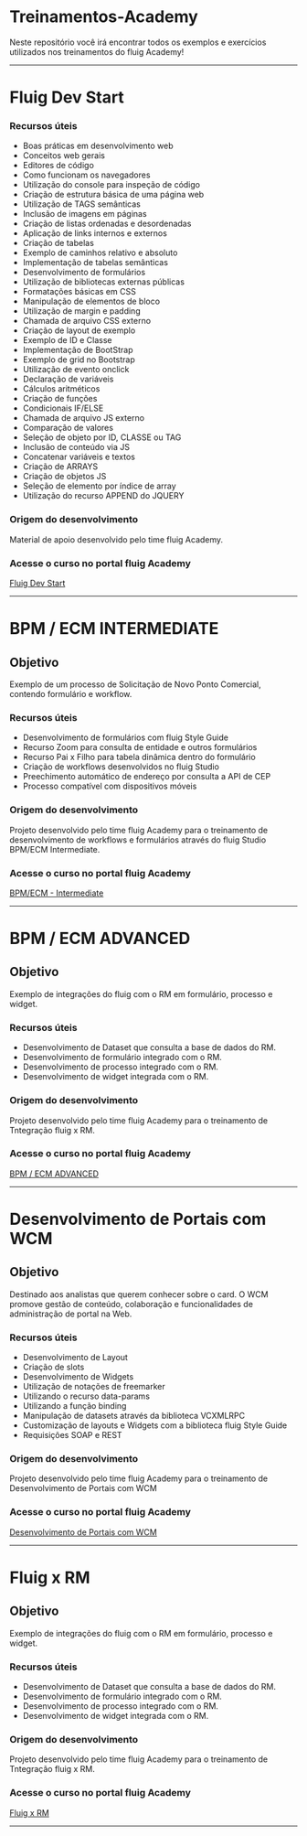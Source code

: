 # Treinamentos-Academy

Neste repositório você irá encontrar todos os exemplos e exercícios utilizados nos treinamentos do fluig Academy!

---------------------------------------------------------------------------------------------------------------------------------

# Fluig Dev Start




### Recursos úteis

* Boas práticas em desenvolvimento web
* Conceitos web gerais
* Editores de código
* Como funcionam os navegadores
* Utilização do console para inspeção de código
* Criação de estrutura básica de uma página web
* Utilização de TAGS semânticas
* Inclusão de imagens em páginas
* Criação de listas ordenadas e desordenadas
* Aplicação de links internos e externos
* Criação de tabelas
* Exemplo de caminhos relativo e absoluto
* Implementação de tabelas semânticas
* Desenvolvimento de formulários
* Utilização de bibliotecas externas públicas
* Formatações básicas em CSS
* Manipulação de elementos de bloco
* Utilização de margin e padding
* Chamada de arquivo CSS externo
* Criação de layout de exemplo
* Exemplo de ID e Classe
* Implementação de BootStrap
* Exemplo de grid no Bootstrap
* Utilização de evento onclick
* Declaração de variáveis
* Cálculos aritméticos
* Criação de funções
* Condicionais IF/ELSE
* Chamada de arquivo JS externo
* Comparação de valores
* Seleção de objeto por ID, CLASSE ou TAG
* Inclusão de conteúdo via JS
* Concatenar variáveis e textos
* Criação de ARRAYS
* Criação de objetos JS
* Seleção de elemento por índice de array
* Utilização do recurso APPEND do JQUERY 

### Origem do desenvolvimento

Material de apoio desenvolvido pelo time fluig Academy. 

###  Acesse o curso no portal fluig Academy

[Fluig Dev Start](http://academy.fluig.com/ng/student/courses/fluig-dev-start/)


----------------------------------------------------------------------------------------------------------------------------------

# BPM / ECM INTERMEDIATE

Objetivo
----
Exemplo de um processo de Solicitação de Novo Ponto Comercial, contendo formulário e workflow.


### Recursos úteis

* Desenvolvimento de formulários com fluig Style Guide
* Recurso Zoom para consulta de entidade e outros formulários
* Recurso Pai x Filho para tabela dinâmica dentro do formulário
* Criação de workflows desenvolvidos no fluig Studio
* Preechimento automático de endereço por consulta a API de CEP
* Processo compatível com dispositivos móveis

### Origem do desenvolvimento

Projeto desenvolvido pelo time fluig Academy para o treinamento de desenvolvimento de workflows e formulários através do fluig Studio BPM/ECM Intermediate.

###  Acesse o curso no portal fluig Academy

[BPM/ECM - Intermediate](http://academy.fluig.com/ng/student/courses/desenvolvimento-de-processos-bpm-barra-ecm-intermediate/)

------------------------------------------------------------------------------------------------------------------------------------


# BPM / ECM ADVANCED

Objetivo
----
Exemplo de integrações do fluig com o RM em formulário, processo e widget.

### Recursos úteis

* Desenvolvimento de Dataset que consulta a base de dados do RM.
* Desenvolvimento de formulário integrado com o RM.
* Desenvolvimento de processo integrado com o RM.
* Desenvolvimento de widget integrada com o RM.

### Origem do desenvolvimento

Projeto desenvolvido pelo time fluig Academy para o treinamento de Tntegração fluig x RM.

###  Acesse o curso no portal fluig Academy

[BPM / ECM ADVANCED](http://academy.fluig.com/ng/student/courses/desenvolvimento-de-processos-bpm-barra-ecm-advanced/)


------------------------------------------------------------------------------------------------------------------------------------

# Desenvolvimento de Portais com WCM

Objetivo
----
Destinado aos analistas que querem conhecer sobre o card. O WCM promove gestão de conteúdo, colaboração e funcionalidades de administração de portal na Web. 

### Recursos úteis

* Desenvolvimento de Layout 
* Criação de slots
* Desenvolvimento de Widgets
* Utilização de notações de freemarker
* Utilizando o recurso data-params 
* Utilizando a função binding
* Manipulação de datasets através da biblioteca VCXMLRPC
* Customização de layouts e Widgets com a biblioteca fluig Style Guide 
* Requisições SOAP e REST


### Origem do desenvolvimento

Projeto desenvolvido pelo time fluig Academy para o treinamento de Desenvolvimento de Portais com WCM

###  Acesse o curso no portal fluig Academy

[Desenvolvimento de Portais com WCM](http://academy.fluig.com/ng/student/courses/desenvolvimento-de-portais-com-wcm/)

------------------------------------------------------------------------------------------------------------------------------------

# Fluig x RM

Objetivo
----
Exemplo de integrações do fluig com o RM em formulário, processo e widget.

### Recursos úteis

* Desenvolvimento de Dataset que consulta a base de dados do RM.
* Desenvolvimento de formulário integrado com o RM.
* Desenvolvimento de processo integrado com o RM.
* Desenvolvimento de widget integrada com o RM.


### Origem do desenvolvimento

Projeto desenvolvido pelo time fluig Academy para o treinamento de Tntegração fluig x RM.

###  Acesse o curso no portal fluig Academy

[Fluig x RM](http://academy.fluig.com/ng/student/courses/integracao-fluig-x-rm/)

----------------------------------------------------------------------------------------------------------------------------------

